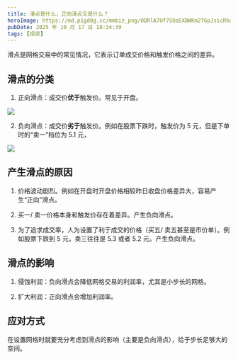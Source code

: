 ```yaml
---
title: 滑点是什么，正向滑点又是什么？
heroImage: https://md.p1gd0g.cc/mmbiz_png/OQRlA7Uf7SUa5XBWKm2T6pJsicRhaCMD7d59Rz0bzZU8K3U6ibm7XQxMpvvib3UBAPPkyibaILictbcN8Dvj8szib15g/0?from=appmsg
pubDate: 2025 年 10 月 17 日 18:34:39
tags: [投资]
---
```


滑点是网格交易中的常见情况，它表示订单成交价格和触发价格之间的差异。

## 滑点的分类

1. 正向滑点：成交价**优于**触发价。常见于开盘。

![](https://md.p1gd0g.cc/mmbiz_png/OQRlA7Uf7SUa5XBWKm2T6pJsicRhaCMD79AYibPLD2iaibhtAvD01WDtg0q07skHdK94NHyG6XqHFkwhuc8KTgJovQ/0?from=appmsg)

2. 负向滑点：成交价**劣于**触发价。例如在股票下跌时，触发价为 5 元，但是下单时的“卖一”档位为 5.1 元，

![](https://md.p1gd0g.cc/mmbiz_png/OQRlA7Uf7SUa5XBWKm2T6pJsicRhaCMD7c9BqtVp7PuWLwvH7vUCCLGlGZwkYR1g3C5GOO4IHh9R7xwQq1rzNZg/0?from=appmsg)

## 产生滑点的原因

1. 价格波动剧烈。例如在开盘时开盘价格相较昨日收盘价格差异大，容易产生“正向”滑点。

2. 买一/ 卖一价格本身和触发价存在着差异。产生负向滑点。

3. 为了追求成交率，人为设置了利于成交的价格（买五/ 卖五甚至是市价单）。例如股票下跌到 5 元，卖三往往是 5.3 或者 5.2 元。产生负向滑点。

## 滑点的影响

1. 侵蚀利润：负向滑点会降低网格交易的利润率，尤其是小步长的网格。

2. 扩大利润：正向滑点会增加利润率。

## 应对方式

在设置网格时就要充分考虑到滑点的影响（主要是负向滑点），给于步长足够大的空间。
